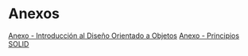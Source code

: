 # Anexos


[Anexo - Introducción al Diseño Orientado a Objetos](introduccion.md)
[Anexo - Principios SOLID](solid.md)
